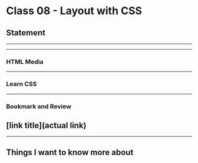 # Class 08 - Layout with CSS

## Statement


---
---

### HTML Media


---

### Learn CSS


---

### Bookmark and Review

[link title](actual link)
---
---

## Things I want to know more about

